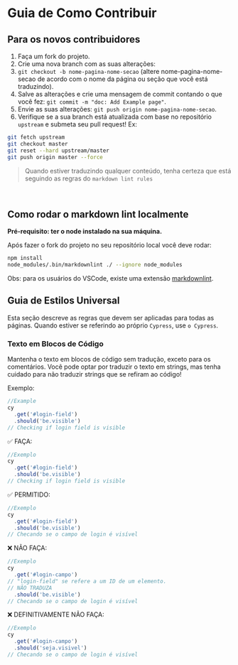 # Guia de Como Contribuir

## Para os novos contribuidores

1. Faça um fork do projeto.
2. Crie uma nova branch com as suas alterações: 
3. `git checkout -b nome-pagina-nome-secao` (altere nome-pagina-nome-secao de acordo com o 
nome da página ou seção que você está traduzindo).
4. Salve as alterações e crie uma mensagem de commit contando o que você fez:
`git commit -m "doc: Add Example page"`.
5. Envie as suas alterações: `git push origin nome-pagina-nome-secao`.
6. Verifique se a sua branch está atualizada com base no repositório `upstream` e submeta seu pull request!
Ex:

```bash
git fetch upstream
git checkout master
git reset --hard upstream/master  
git push origin master --force
```

> Quando estiver traduzindo qualquer conteúdo, tenha certeza que está seguindo as regras
do `markdown lint rules`


&nbsp;

## Como rodar o markdown lint localmente

**Pré-requisito: ter o node instalado na sua máquina.**

Após fazer o fork do projeto no seu repositório local você deve rodar:

```bash
npm install
node_modules/.bin/markdownlint ./ --ignore node_modules
```

Obs: para os usuários do VSCode, existe uma extensão [markdownlint](https://marketplace.visualstudio.com/items?itemName=DavidAnson.vscode-markdownlint).

## Guia de Estilos Universal

Esta seção descreve as regras que devem ser aplicadas para todas as páginas. 
Quando estiver se referindo ao próprio `Cypress`, use `o Cypress`.

### Texto em Blocos de Código

Mantenha o texto em blocos de código sem tradução, exceto para os comentários. 
Você pode optar por traduzir o texto em strings, mas tenha cuidado para não traduzir 
strings que se refiram ao código!

Exemplo:

```js
//Example
cy
  .get('#login-field')
  .should('be.visible')
// Checking if login field is visible
```

✅ FAÇA:

```js
//Exemplo
cy
  .get('#login-field')
  .should('be.visible')
// Checking if login field is visible
```

✅ PERMITIDO:

```js
//Exemplo
cy
  .get('#login-field')
  .should('be.visible')
// Checando se o campo de login é visível
```

❌ NÃO FAÇA:

```js
//Exemplo
cy
  .get('#login-campo')
// "login-field" se refere a um ID de um elemento.
// NÃO TRADUZA  
  .should('be.visible')
// Checando se o campo de login é visível
```

❌ DEFINITIVAMENTE NÃO FAÇA:

```js
//Exemplo
cy
  .get('#login-campo')
  .should('seja.visivel')
// Checando se o campo de login é visível
```
